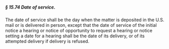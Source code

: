 ##### § 15.74 Date of service. #####

The date of service shall be the day when the matter is deposited in the U.S. mail or is delivered in person, except that the date of service of the initial notice a hearing or notice of opportunity to request a hearing or notice setting a date for a hearing shall be the date of its delivery, or of its attempted delivery if delivery is refused.